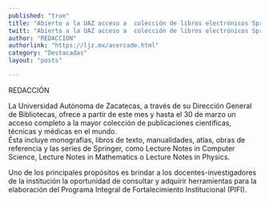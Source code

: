 ```yaml
---
published: "true"
title: "Abierto a la UAZ acceso a  colección de libros electrónicos Springer eBooks "
twitt: "Abierto a la UAZ acceso a  colección de libros electrónicos Springer eBooks "
author: "REDACCION"
authorlink: "https://ljz.mx/acercade.html"
category: "Destacadas"
layout: "posts"

---
```


REDACCIÓN



La Universidad Autónoma de Zacatecas, a través de su Dirección General de Bibliotecas, ofrece a partir de este mes y hasta el 30 de marzo un acceso completo a la mayor colección de publicaciones científicas, técnicas y médicas en el mundo.  
  Ésta incluye monografías, libros de texto, manualidades, atlas, obras de referencia y las series de Springer, como Lecture Notes in Computer Science, Lecture Notes in Mathematics o Lecture Notes in Physics.



  Uno de los principales propósitos es brindar a los docentes-investigadores de la institución la oportunidad de consultar y adquirir herramientas para la elaboración del Programa Integral de Fortalecimiento Institucional (PIFI).

